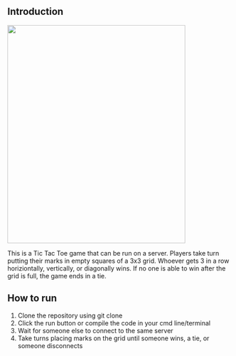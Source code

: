 ## Introduction
<img src="https://cdn.discordapp.com/attachments/746123858557534368/832054898072748072/unknown.png" width="400" height="490">


This is a Tic Tac Toe game that can be run on a server. Players take turn putting their marks in empty squares of a 3x3 grid. Whoever gets 3 in a row horiziontally, vertically, or diagonally wins. If no one is able to win after the grid is full, the game ends in a tie.

## How to run

1. Clone the repository using git clone
2. Click the run button or compile the code in your cmd line/terminal
3. Wait for someone else to connect to the same server
4. Take turns placing marks on the grid until someone wins, a tie, or someone disconnects 

